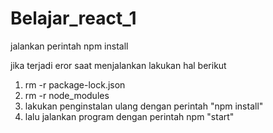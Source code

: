 # Belajar_react_1

jalankan perintah npm install

jika terjadi eror saat menjalankan lakukan hal berikut
1. rm -r package-lock.json
2. rm -r node_modules
3. lakukan penginstalan ulang dengan perintah "npm install"
4. lalu jalankan program dengan perintah npm "start"
